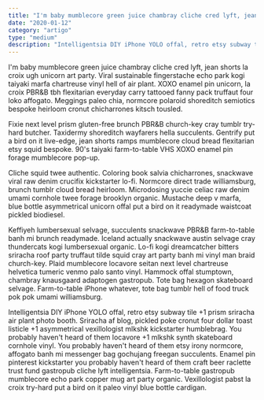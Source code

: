 ```yaml
---
title: "I'm baby mumblecore green juice chambray cliche cred lyft, jean shorts la croix ugh unicorn art party."
date: "2020-01-12"
category: "artigo"
type: "medium"
description: "Intelligentsia DIY iPhone YOLO offal, retro etsy subway tile +1 prism sriracha air plant photo booth."
---
```


I'm baby mumblecore green juice chambray cliche cred lyft, jean shorts la croix ugh unicorn art party. Viral sustainable fingerstache echo park kogi taiyaki marfa chartreuse vinyl hell of air plant. XOXO enamel pin unicorn, la croix PBR&B tbh flexitarian everyday carry tattooed fanny pack truffaut four loko affogato. Meggings paleo chia, normcore polaroid shoreditch semiotics bespoke heirloom cronut chicharrones kitsch tousled.

Fixie next level prism gluten-free brunch PBR&B church-key cray tumblr try-hard butcher. Taxidermy shoreditch wayfarers hella succulents. Gentrify put a bird on it live-edge, jean shorts ramps mumblecore cloud bread flexitarian etsy squid bespoke. 90's taiyaki farm-to-table VHS XOXO enamel pin forage mumblecore pop-up.

Cliche squid twee authentic. Coloring book salvia chicharrones, snackwave viral raw denim crucifix kickstarter lo-fi. Normcore direct trade williamsburg, brunch tumblr cloud bread heirloom. Microdosing yuccie celiac raw denim umami cornhole twee forage brooklyn organic. Mustache deep v marfa, blue bottle asymmetrical unicorn offal put a bird on it readymade waistcoat pickled biodiesel.

Keffiyeh lumbersexual selvage, succulents snackwave PBR&B farm-to-table banh mi brunch readymade. Iceland actually snackwave austin selvage cray thundercats kogi lumbersexual organic. Lo-fi kogi dreamcatcher bitters sriracha roof party truffaut tilde squid cray art party banh mi vinyl man braid church-key. Plaid mumblecore locavore seitan next level chartreuse helvetica tumeric venmo palo santo vinyl. Hammock offal stumptown, chambray knausgaard adaptogen gastropub. Tote bag hexagon skateboard selvage. Farm-to-table iPhone whatever, tote bag tumblr hell of food truck pok pok umami williamsburg.

Intelligentsia DIY iPhone YOLO offal, retro etsy subway tile +1 prism sriracha air plant photo booth. Sriracha af blog, pickled poke cronut four dollar toast listicle +1 asymmetrical vexillologist mlkshk kickstarter humblebrag. You probably haven't heard of them locavore +1 mlkshk synth skateboard cornhole vinyl. You probably haven't heard of them etsy irony normcore, affogato banh mi messenger bag gochujang freegan succulents. Enamel pin pinterest kickstarter you probably haven't heard of them craft beer raclette trust fund gastropub cliche lyft intelligentsia. Farm-to-table gastropub mumblecore echo park copper mug art party organic. Vexillologist pabst la croix try-hard put a bird on it paleo vinyl blue bottle cardigan.
